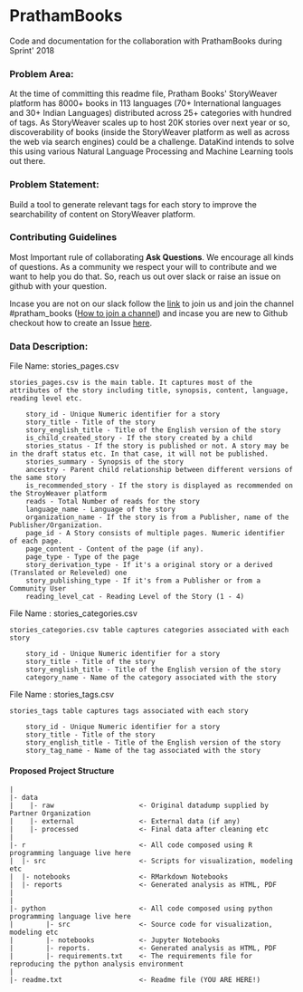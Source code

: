# PrathamBooks
Code and documentation for the collaboration with PrathamBooks during Sprint' 2018 

### Problem Area: 
At the time of committing this readme file, Pratham Books' StoryWeaver platform has 8000+ books in 113 languages (70+ International languages and 30+ Indian Languages) distributed across 25+ categories with hundred of tags. As StoryWeaver scales up to host 20K stories over next year or so, discoverability of books (inside the StoryWeaver platform as well as across the web via search engines) could be a challenge. DataKind intends to solve this using various Natural Language Processing and Machine Learning tools out there.

### Problem Statement: 
Build a tool to generate relevant tags for each story to improve the searchability of content on StoryWeaver platform.

### Contributing Guidelines
Most Important rule of collaborating **Ask Questions**. We encourage all kinds of questions. As a community we respect your will to contribute and we want to help you do that. So, reach us out over slack or raise an issue on github with your question.

Incase you are not on our slack follow the [link](https://dkblr-slack.herokuapp.com) to join us and join the channel #pratham_books ([How to join a channel](https://www.wikihow.com/Join-a-Channel-on-Slack)) and incase you are new to Github checkout how to create an Issue [here](https://help.github.com/articles/creating-an-issue/).

### Data Description:

File Name: stories_pages.csv

	stories_pages.csv is the main table. It captures most of the attributes of the story including title, synopsis, content, language, reading level etc.

		story_id - Unique Numeric identifier for a story
		story_title - Title of the story
		story_english_title - Title of the English version of the story
		is_child_created_story - If the story created by a child 
		stories_status - If the story is published or not. A story may be in the draft status etc. In that case, it will not be published. 
		stories_summary - Synopsis of the story
		ancestry - Parent child relationship between different versions of the same story
		is_recommended_story - If the story is displayed as recommended on the StroyWeaver platform
		reads - Total Number of reads for the story
		language_name - Language of the story
		organization_name - If the story is from a Publisher, name of the Publisher/Organization.
		page_id - A Story consists of multiple pages. Numeric identifier of each page.
		page_content - Content of the page (if any).
		page_type - Type of the page
		story_derivation_type - If it's a original story or a derived (Translated or Releveled) one
		story_publishing_type - If it's from a Publisher or from a Community User
		reading_level_cat - Reading Level of the Story (1 - 4)

File Name : stories_categories.csv 

	stories_categories.csv table captures categories associated with each story

		story_id - Unique Numeric identifier for a story
		story_title - Title of the story
		story_english_title - Title of the English version of the story
		category_name - Name of the category associated with the story


File Name : stories_tags.csv

	stories_tags table captures tags associated with each story

		story_id - Unique Numeric identifier for a story
		story_title - Title of the story
		story_english_title - Title of the English version of the story
		story_tag_name - Name of the tag associated with the story

#### Proposed Project Structure
```
|
|- data
|    |- raw                     <- Original datadump supplied by Partner Organization
|    |- external                <- External data (if any)
|    |- processed               <- Final data after cleaning etc
|
|- r                            <- All code composed using R programming language live here
|  |- src                       <- Scripts for visualization, modeling etc
|  |- notebooks                 <- RMarkdown Notebooks
|  |- reports                   <- Generated analysis as HTML, PDF
|
|
|- python                       <- All code composed using python programming language live here
|        |- src                 <- Source code for visualization, modeling etc
|        |- notebooks           <- Jupyter Notebooks
|        |- reports.            <- Generated analysis as HTML, PDF
|        |- requirements.txt    <- The requirements file for reproducing the python analysis environment
|
|- readme.txt                   <- Readme file (YOU ARE HERE!)
```

